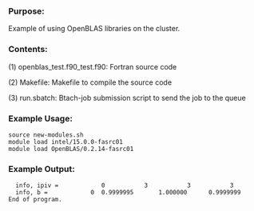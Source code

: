 ### Purpose:

Example of using OpenBLAS libraries on the cluster.

### Contents:

(1) openblas_test.f90_test.f90: Fortran source code

(2) Makefile: Makefile to compile the source code

(3) run.sbatch: Btach-job submission script to send the job to the queue

### Example Usage:

    source new-modules.sh
    module load intel/15.0.0-fasrc01
    module load OpenBLAS/0.2.14-fasrc01 
    
### Example Output:

```
  info, ipiv =            0           3           3           3
  info, b =            0  0.9999995       1.000000      0.9999999    
End of program.
```
